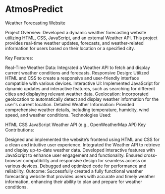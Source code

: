 # AtmosPredict

Weather Forecasting Website

Project Overview:
Developed a dynamic weather forecasting website utilizing HTML, CSS, JavaScript, and an external Weather API. This project provides real-time weather updates, forecasts, and weather-related information for users based on their location or a specified city.

Key Features:

Real-Time Weather Data: Integrated a Weather API to fetch and display current weather conditions and forecasts.
Responsive Design: Utilized HTML and CSS to create a responsive and user-friendly interface compatible with various devices.
Interactive UI: Implemented JavaScript for dynamic updates and interactive features, such as searching for different cities and displaying relevant weather data.
Geolocation: Incorporated geolocation to automatically detect and display weather information for the user's current location.
Detailed Weather Information: Provided comprehensive weather details, including temperature, humidity, wind speed, and weather conditions.
Technologies Used:

HTML
CSS
JavaScript
Weather API (e.g., OpenWeatherMap API)
Key Contributions:

Designed and implemented the website’s frontend using HTML and CSS for a clean and intuitive user experience.
Integrated the Weather API to retrieve and display up-to-date weather data.
Developed interactive features with JavaScript to enhance user engagement and functionality.
Ensured cross-browser compatibility and responsive design for seamless access on various devices.
Debugged and optimized code for performance and reliability.
Outcome:
Successfully created a fully functional weather forecasting website that provides users with accurate and timely weather information, enhancing their ability to plan and prepare for weather conditions.

